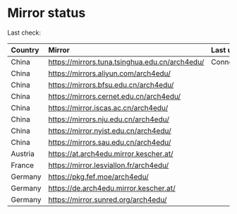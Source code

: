 <script src="./time.js"></script>
# Mirror status
Last check: <script type="text/javascript">localize(1727142240.329307);</script>

|Country|Mirror|Last update|
|:------|:-----|:----------|
|China|https://mirrors.tuna.tsinghua.edu.cn/arch4edu/|ConnectionError|
|China|https://mirrors.aliyun.com/arch4edu/|<script type="text/javascript">localize(1727116993);</script>|
|China|https://mirrors.bfsu.edu.cn/arch4edu/|<script type="text/javascript">localize(1727074106);</script>|
|China|https://mirrors.cernet.edu.cn/arch4edu/|<script type="text/javascript">localize(1727116993);</script>|
|China|https://mirror.iscas.ac.cn/arch4edu/|<script type="text/javascript">localize(1727116993);</script>|
|China|https://mirrors.nju.edu.cn/arch4edu/|<script type="text/javascript">localize(1727030422);</script>|
|China|https://mirror.nyist.edu.cn/arch4edu/|<script type="text/javascript">localize(1727074106);</script>|
|China|https://mirrors.sau.edu.cn/arch4edu/|<script type="text/javascript">localize(1727116993);</script>|
|Austria|https://at.arch4edu.mirror.kescher.at/|<script type="text/javascript">localize(1727116993);</script>|
|France|https://mirror.lesviallon.fr/arch4edu/|<script type="text/javascript">localize(1727116993);</script>|
|Germany|https://pkg.fef.moe/arch4edu/|<script type="text/javascript">localize(1727116993);</script>|
|Germany|https://de.arch4edu.mirror.kescher.at/|<script type="text/javascript">localize(1727116993);</script>|
|Germany|https://mirror.sunred.org/arch4edu/|<script type="text/javascript">localize(1727116993);</script>|

<script src="./tablefilter/tablefilter.js"></script>
<script src="./table.js"></script>